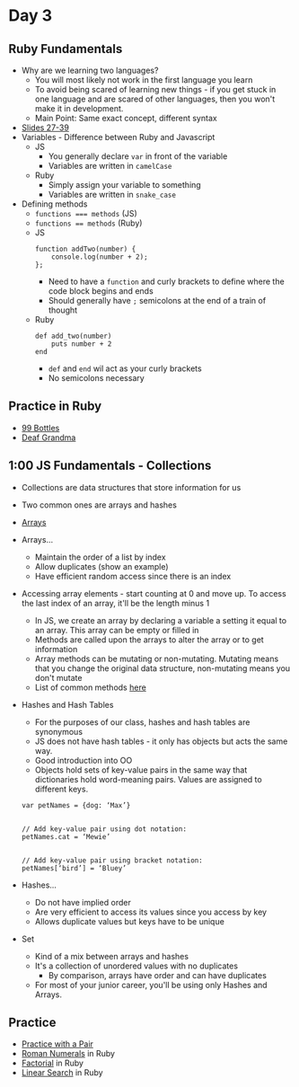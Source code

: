 Day 3
=======================
Ruby Fundamentals
----------------------
* Why are we learning two languages?
	* You will most likely not work in the first language you learn
	* To avoid being scared of learning new things - if you get stuck in one language and are scared of other languages, then you won't make it in development.
	* Main Point: Same exact concept, different syntax
* [Slides 27-39](/week-01/intro_to_rails_final.pdf)
* Variables - Difference between Ruby and Javascript
	* JS
		* You generally declare `var` in front of the variable
		* Variables are written in `camelCase`
	* Ruby
		* Simply assign your variable to something
		* Variables are written in `snake_case`
* Defining methods
	* `functions === methods` (JS)
	* `functions == methods` (Ruby)
	* JS
		```
		function addTwo(number) {
			console.log(number + 2);
		};
		```
		* Need to have a `function` and curly brackets to define where the code block begins and ends
		* Should generally have `;` semicolons at the end of a train of thought
	* Ruby
		```
		def add_two(number)
			puts number + 2
		end
		```
		* `def` and `end` wil act as your curly brackets
		* No semicolons necessary

Practice in Ruby
--------------------------------
* [99 Bottles](https://github.com/CodePlatoon/99-bottles)
* [Deaf Grandma](https://github.com/CodePlatoon/deaf-grandma)

1:00 JS Fundamentals - Collections
----------------------------------
* Collections are data structures that store information for us
* Two common ones are arrays and hashes
* [Arrays](https://prezi.com/khg0wb0dqio-/ga/)
* Arrays...
	* Maintain the order of a list by index
	* Allow duplicates (show an example)
	* Have efficient random access since there is an index
* Accessing array elements - start counting at 0 and move up. To access the last index of an array, it'll be the length minus 1
	* In JS, we create an array by declaring a variable a setting it equal to an array. This array can be empty or filled in
	* Methods are called upon the arrays to alter the array or to get information
	* Array methods can be mutating or non-mutating. Mutating means that you change the original data structure, non-mutating means you don't mutate
	* List of common methods [here](https://developer.mozilla.org/en-US/docs/Web/JavaScript/Reference/Global_Objects/Array)
* Hashes and Hash Tables
	* For the purposes of our class, hashes and hash tables are synonymous
	* JS does not have hash tables - it only has objects but acts the same way.
	* Good introduction into OO
	* Objects hold sets of key-value pairs in the same way that dictionaries hold word-meaning pairs. Values are assigned to different keys.
	```
	var petNames = {dog: ‘Max’}


	// Add key-value pair using dot notation:
	petNames.cat = ‘Mewie’


	// Add key-value pair using bracket notation:
	petNames[‘bird’] = ‘Bluey’
	```
* Hashes...
	* Do not have implied order
	* Are very efficient to access its values since you access by key
	* Allows duplicate values but keys have to be unique

* Set
	* Kind of a mix between arrays and hashes
	* It's a collection of unordered values with no duplicates
		* By comparison, arrays have order and can have duplicates
	* For most of your junior career, you'll be using only Hashes and Arrays.

Practice
--------------------------
* [Practice with a Pair](https://github.com/CodePlatoon/git-pair)
* [Roman Numerals](https://github.com/CodePlatoon/roman_numerals) in Ruby
* [Factorial](https://github.com/CodePlatoon/factorial) in Ruby
* [Linear Search](https://github.com/CodePlatoon/linear_search) in Ruby
